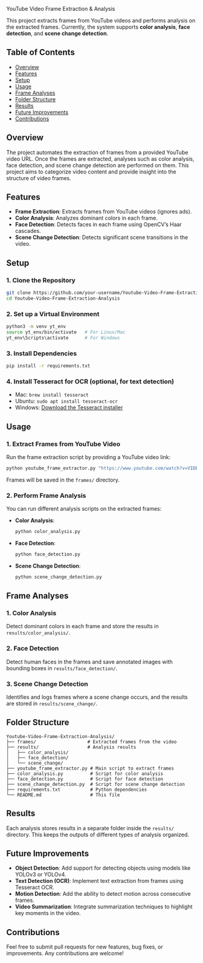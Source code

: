 YouTube Video Frame Extraction & Analysis

This project extracts frames from YouTube videos and performs analysis on the extracted frames. Currently, the system supports **color analysis**, **face detection**, and **scene change detection**.

## Table of Contents

- [Overview](#overview)
- [Features](#features)
- [Setup](#setup)
- [Usage](#usage)
- [Frame Analyses](#frame-analyses)
- [Folder Structure](#folder-structure)
- [Results](#results)
- [Future Improvements](#future-improvements)
- [Contributions](#contributions)

## Overview

The project automates the extraction of frames from a provided YouTube video URL. Once the frames are extracted, analyses such as color analysis, face detection, and scene change detection are performed on them. This project aims to categorize video content and provide insight into the structure of video frames.

## Features

- **Frame Extraction**: Extracts frames from YouTube videos (ignores ads).
- **Color Analysis**: Analyzes dominant colors in each frame.
- **Face Detection**: Detects faces in each frame using OpenCV’s Haar cascades.
- **Scene Change Detection**: Detects significant scene transitions in the video.

## Setup

### 1. Clone the Repository

```bash
git clone https://github.com/your-username/Youtube-Video-Frame-Extraction-Analysis.git
cd Youtube-Video-Frame-Extraction-Analysis
```

### 2. Set up a Virtual Environment

```bash
python3 -m venv yt_env
source yt_env/bin/activate   # For Linux/Mac
yt_env\Scripts\activate      # For Windows
```

### 3. Install Dependencies

```bash
pip install -r requirements.txt
```

### 4. Install Tesseract for OCR (optional, for text detection)

- Mac: `brew install tesseract`
- Ubuntu: `sudo apt install tesseract-ocr`
- Windows: [Download the Tesseract installer](https://github.com/tesseract-ocr/tesseract/wiki)

## Usage

### 1. Extract Frames from YouTube Video

Run the frame extraction script by providing a YouTube video link:

```bash
python youtube_frame_extractor.py "https://www.youtube.com/watch?v=VIDEO_ID"
```

Frames will be saved in the `frames/` directory.

### 2. Perform Frame Analysis

You can run different analysis scripts on the extracted frames:

- **Color Analysis**:

  ```bash
  python color_analysis.py
  ```

- **Face Detection**:

  ```bash
  python face_detection.py
  ```

- **Scene Change Detection**:

  ```bash
  python scene_change_detection.py
  ```

## Frame Analyses

### 1. **Color Analysis**

Detect dominant colors in each frame and store the results in `results/color_analysis/`.

### 2. **Face Detection**

Detect human faces in the frames and save annotated images with bounding boxes in `results/face_detection/`.

### 3. **Scene Change Detection**

Identifies and logs frames where a scene change occurs, and the results are stored in `results/scene_change/`.

## Folder Structure

```
Youtube-Video-Frame-Extraction-Analysis/
├── frames/                   # Extracted frames from the video
├── results/                  # Analysis results
│   ├── color_analysis/
│   ├── face_detection/
│   └── scene_change/
├── youtube_frame_extractor.py # Main script to extract frames
├── color_analysis.py          # Script for color analysis
├── face_detection.py          # Script for face detection
├── scene_change_detection.py  # Script for scene change detection
├── requirements.txt           # Python dependencies
└── README.md                  # This file
```

## Results

Each analysis stores results in a separate folder inside the `results/` directory. This keeps the outputs of different types of analysis organized.

## Future Improvements

- **Object Detection**: Add support for detecting objects using models like YOLOv3 or YOLOv4.
- **Text Detection (OCR)**: Implement text extraction from frames using Tesseract OCR.
- **Motion Detection**: Add the ability to detect motion across consecutive frames.
- **Video Summarization**: Integrate summarization techniques to highlight key moments in the video.

## Contributions

Feel free to submit pull requests for new features, bug fixes, or improvements. Any contributions are welcome!

